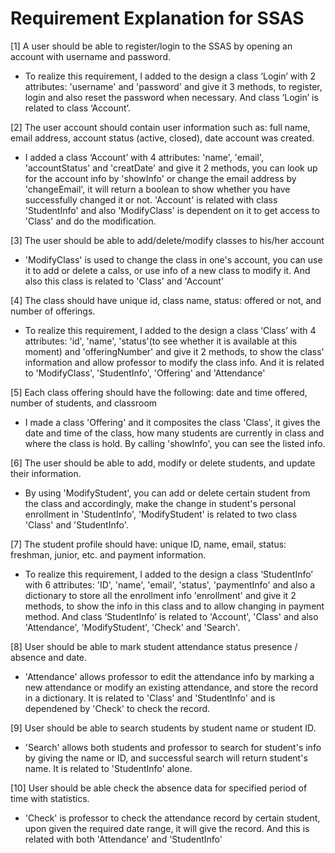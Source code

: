 # Requirement Explanation for SSAS

 [1] A user should be able to register/login to the SSAS by opening an account with username and password.

 - To realize this requirement, I added to the design a class ‘Login’ with 2 attributes: 'username' and 'password' and give it 3 methods, to register, login and also reset the password when necessary. And class ‘Login’ is related to class ‘Account’.
 
[2] The user account should contain user information such as: full name, email address, account status (active, closed), date account was created.
 
- I added a class ‘Account’ with 4 attributes: 'name', 'email', 'accountStatus' and 'creatDate' and give it 2 methods, you can look up for the account info by 'showInfo' or change the email address by 'changeEmail', it will return a boolean to show whether you have successfully changed it or not. 'Account' is related with class 'StudentInfo' and also 'ModifyClass' is dependent on it to get access to 'Class' and do the modification.

[3] The user should be able to add/delete/modify classes to his/her account

- 'ModifyClass' is used to change the class in one's account, you can use it to add or delete a calss, or use info of a new class to modify it. And also this class is related to 'Class' and 'Account'

[4] The class should have unique id, class name, status: offered or not, and number of
offerings.

- To realize this requirement, I added to the design a class ‘Class’ with 4 attributes: 'id', 'name', 'status'(to see whether it is available at this moment) and 'offeringNumber' and give it 2 methods, to show the class' information and allow professor to modify the class info. And it is related to 'ModifyClass', 'StudentInfo', 'Offering' and 'Attendance'

[5] Each class offering should have the following: date and time offered, number of students,
and classroom

- I made a class 'Offering' and it composites the class 'Class', it gives the date and time of the class, how many students are currently in class and where the class is hold. By calling 'showInfo', you can see the listed info. 

[6] The user should be able to add, modify or delete students, and update their information.

- By using 'ModifyStudent', you can add or delete certain student from the class and accordingly, make the change in student's personal enrollment in 'StudentInfo', 'ModifyStudent' is related to two class 'Class' and 'StudentInfo'.

[7] The student profile should have: unique ID, name, email, status: freshman, junior, etc.
and payment information.

- To realize this requirement, I added to the design a class ‘StudentInfo’ with 6 attributes: 'ID', 'name', 'email', 'status', 'paymentInfo' and also a dictionary to store all the enrollment info 'enrollment' and give it 2 methods, to show the info in this class and to allow changing in payment method. And class ‘StudentInfo’ is related to 'Account', 'Class' and also 'Attendance', 'ModifyStudent', 'Check' and 'Search'.

[8] User should be able to mark student attendance status presence / absence and date.

- 'Attendance' allows professor to edit the attendance info by marking a new attendance or modify an existing attendance, and store the record in a dictionary. It is related to 'Class' and 'StudentInfo' and is dependened by 'Check' to check the record.

[9] User should be able to search students by student name or student ID.

- 'Search' allows both students and professor to search for student's info by giving the name or ID, and successful search will return student's name. It is related to 'StudentInfo' alone.

[10] User should be able check the absence data for specified period of time with statistics.

  - 'Check' is professor to check the attendance record by certain student, upon given the required date range, it will give the record. And this is related with both 'Attendance' and 'StudentInfo'
